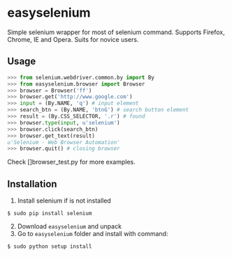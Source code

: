 easyselenium
============
Simple selenium wrapper for most of selenium command.
Supports Firefox, Chrome, IE and Opera.
Suits for novice users.

Usage
-----
```python
>>> from selenium.webdriver.common.by import By
>>> from easyselenium.browser import Browser
>>> browser = Browser('ff')
>>> browser.get('http://www.google.com')
>>> input = (By.NAME, 'q') # input element
>>> search_btn = (By.NAME, 'btnG') # search button element
>>> result = (By.CSS_SELECTOR, '.r') # found
>>> browser.type(input, u'selenium')
>>> browser.click(search_btn)
>>> browser.get_text(result)
u'Selenium - Web Browser Automation'
>>> browser.quit() # closing browser
```

Check []browser_test.py for more examples.

Installation
------------
1. Install selenium if is not installed
```shell
$ sudo pip install selenium
```
2. Download `easyselenium` and unpack
3. Go to `easyselenium` folder and install with command:
```shell
$ sudo python setup install
```
